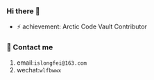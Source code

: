 ### Hi there 👋
- ⚡ achievement: Arctic Code Vault Contributor
### 💬 Contact me    
1. email:`islongfei@163.com`   
2. wechat:`wlfbwwx`
<!--
**islongfei/islongfei** is a ✨ _special_ ✨ repository because its `README.md` (this file) appears on your GitHub profile.

Here are some ideas to get you started:
- ⚡achievement: Arctic Code Vault Contributor
- 🔭 I’m currently working on ...
- 🌱 I’m currently learning ...
- 👯 I’m looking to collaborate on ...
- 🤔 I’m looking for help with ...
- 💬 Contact me islongfei@163.com 
- 📫 How to reach me: ...
- 😄 Pronouns: ...
- ⚡ Fun fact: ...
-->

